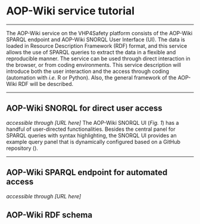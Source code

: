 # AOP-Wiki service tutorial
---
The AOP-Wiki service on the VHP4Safety platform consists of the AOP-Wiki SPARQL endpoint and AOP-Wiki SNORQL User Interface (UI). The data is loaded in Resource Description Framework (RDF) format, and this service allows the use of SPARQL queries to extract the data in a flexible and reproducible manner. The service can be used through direct interaction in the browser, or from coding environments. This service description will introduce both the user interaction and the access through coding (automation with *i.e.* R or Python). Also, the general framework of the AOP-Wiki RDF will be described.

---
## AOP-Wiki SNORQL for direct user access
*accessible through [URL here]*
The AOP-Wiki SNORQL UI (*Fig. 1*) has a handful of user-directed functionalities. Besides the central panel for SPARQL queries with syntax highlighting, the SNORQL UI provides an example query panel that is dynamically configured based on a GitHub repository ().

---
## AOP-Wiki SPARQL endpoint for automated access
*accessible through [URL here]*


## AOP-Wiki RDF schema
